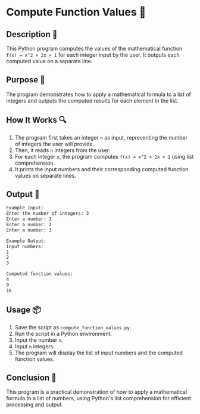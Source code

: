 # Compute Function Values 📝

## Description 📝

This Python program computes the values of the mathematical function `f(x) = x^2 + 2x + 1` for each integer input by the user. It outputs each computed value on a separate line.

## Purpose 🎯

The program demonstrates how to apply a mathematical formula to a list of integers and outputs the computed results for each element in the list.

## How It Works 🔍

1. The program first takes an integer `n` as input, representing the number of integers the user will provide.
2. Then, it reads `n` integers from the user.
3. For each integer `x`, the program computes `f(x) = x^2 + 2x + 1` using list comprehension.
4. It prints the input numbers and their corresponding computed function values on separate lines.

## Output 📜

```bash
Example Input:
Enter the number of integers: 3
Enter a number: 1
Enter a number: 2
Enter a number: 3

Example Output:
Input numbers:
1
2
3

Computed function values:
4
9
16
```

## Usage 📦

1. Save the script as `compute_function_values.py`.
2. Run the script in a Python environment.
3. Input the number `n`.
4. Input `n` integers.
5. The program will display the list of input numbers and the computed function values.

## Conclusion 🚀

This program is a practical demonstration of how to apply a mathematical formula to a list of numbers, using Python's list comprehension for efficient processing and output.
